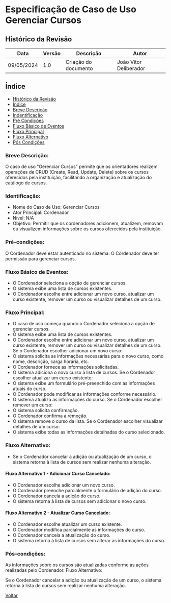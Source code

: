 # Especificação de Caso de Uso Gerenciar Cursos

## Histórico da Revisão

| Data | Versão | Descrição | Autor |
| ---- | ------ | --------- | ----- |
| 09/05/2024 | 1.0 | Criação do documento | João Vitor Deliberador  

## Índice

  - [Histórico da Revisão](#histórico-da-revisão)
  - [Índice](#índice)
  - [Breve Descrição](#breve-descrição)
  - [Indentificação](#identificação])
  - [Pré Condições](#pré-condições)
  - [Fluxo Básico de Eventos](#fluxo-básico-de-eventos) 
  - [Fluxo Principal](#fluxo-principal)
  - [Fluxo Alternativo](#fluxo-alternativo)
  - [Pós Condições](#pós-condições)

### Breve Descrição:
O caso de uso "Gerenciar Cursos" permite que os orientadores realizem operações de CRUD (Create, Read, Update, Delete) sobre os cursos oferecidos pela instituição, facilitando a organização e atualização do catálogo de cursos.

### Identificação:
- Nome do Caso de Uso: Gerenciar Cursos
- Ator Principal: Cordenador
- Nível: N/A
- Objetivo: Permitir que os cordenadores adicionem, atualizem, removam ou visualizem informações sobre os cursos oferecidos pela instituição.

### Pré-condições:
O Cordenador deve estar autenticado no sistema.
O Cordenador deve ter permissão para gerenciar cursos.

### Fluxo Básico de Eventos:

- O Cordenador seleciona a opção de gerenciar cursos.
- O sistema exibe uma lista de cursos existentes.
- O Cordenador escolhe entre adicionar um novo curso, atualizar um curso existente, remover um curso ou visualizar detalhes de um curso.

### Fluxo Principal:
- O caso de uso começa quando o Cordenador seleciona a opção de gerenciar cursos.
- O sistema exibe uma lista de cursos existentes.
- O Cordenador escolhe entre adicionar um novo curso, atualizar um curso existente, remover um curso ou visualizar detalhes de um curso.
Se o Cordenador escolher adicionar um novo curso:
- O sistema solicita as informações necessárias para o novo curso, como nome, descrição, carga horária, etc.
- O Cordenador fornece as informações solicitadas.
- O sistema adiciona o novo curso à  lista de cursos.
Se o Cordenador escolher atualizar um curso existente:
- O sistema exibe um formulário pré-preenchido com as informações atuais do curso.
- O Cordenador pode modificar as informações conforme necessário.
- O sistema atualiza as informações do curso.
Se o Cordenador escolher remover um curso:
- O sistema solicita confirmação.
- O Cordenador confirma a remoção.
- O sistema remove o curso da lista.
Se o Cordenador escolher visualizar detalhes de um curso:
- O sistema exibe todas as informações detalhadas do curso selecionado.

### Fluxo Alternativo:

- Se o Cordenador cancelar a adição ou atualização de um curso, o sistema retorna à lista de cursos sem realizar nenhuma alteração.

#### Fluxo Alternativo 1 - Adicionar Curso Cancelado:

- O Cordenador escolhe adicionar um novo curso.
- O Cordenador preenche parcialmente o formulário de adição do curso.
- O Cordenador cancela a adição do curso.
- O sistema retorna à lista de cursos sem adicionar o novo curso.

#### Fluxo Alternativo 2 - Atualizar Curso Cancelado:

- O Cordenador escolhe atualizar um curso existente.
- O Cordenador modifica parcialmente as informações do curso.
- O Cordenador cancela a atualização do curso.
- O sistema retorna à lista de cursos sem alterar as informações do curso.

### Pós-condições:

As informações sobre os cursos são atualizadas conforme as ações realizadas pelo Cordenador.
Fluxo Alternativo:

Se o Cordenador cancelar a adição ou atualização de um curso, o sistema retorna à lista de cursos sem realizar nenhuma alteração.



[Voltar](readme.md)